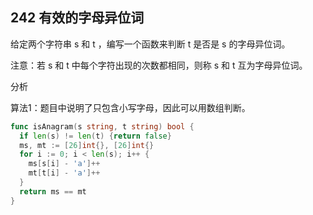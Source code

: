 ## 242 有效的字母异位词

给定两个字符串 s 和 t ，编写一个函数来判断 t 是否是 s 的字母异位词。

注意：若 s 和 t 中每个字符出现的次数都相同，则称 s 和 t 互为字母异位词。



分析

算法1：题目中说明了只包含小写字母，因此可以用数组判断。

```go
func isAnagram(s string, t string) bool {
  if len(s) != len(t) {return false}
  ms, mt := [26]int{}, [26]int{}
  for i := 0; i < len(s); i++ {
    ms[s[i] - 'a']++
    mt[t[i] - 'a']++
  }
  return ms == mt
}
```

#### 